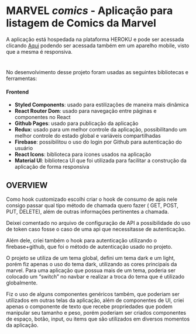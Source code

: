 # MARVEL _comics_ - Aplicação para listagem de Comics da Marvel

A aplicação está hospedada na plataforma HEROKU e pode ser acessada clicando [Aqui](https://joaolfr.github.io/marvel-comics/) podendo ser acessada também em um aparelho mobile, visto que a mesma é responsiva.

#

No desenvolvimento desse projeto foram usadas as seguintes bibliotecas e ferramentas:

#### Frontend

- **Styled Components**: usado para estilizações de maneira mais dinâmica
- **React Router Dom**: usado para navegação entre páginas e componentes no React
- **Github Pages**: usado para publicação da aplicação
- **Redux**: usado para um melhor controle da aplicação, possibilitando um melhor controle do estado global e variáveis compartilhadas
- **Firebase**: possibilitou o uso do login por Github para autenticação do usuário
- **React Icons**: biblioteca para ícones usados na aplicação
- **Material UI**: biblioteca UI que foi utilizada para facilitar a construção da aplicação de forma responsiva

## OVERVIEW

Como hook customizado escolhi criar o hook de consumo de apis nele consigo passar qual tipo método de chamada quero fazer ( GET, POST, PUT, DELETE), além de outras informações pertinentes a chamada.

Deixei comentado no arquivo de configuração de API a possibilidade do uso de token caso fosse o caso de uma api que necessitasse de autenticação.

Além dele, criei também o hook para autenticação utilizando o firebase+github, que foi o método de autenticação usado no projeto.

O projeto se utiliza de um tema global, defini um tema dark e um light, porém fiz apenas o uso do tema dark, utilizando as cores principais da marvel. Para uma aplicação que possua mais de um tema, poderia ser colocado um “switch” no navbar e realizar a troca do tema que é utilizado globalmente.

Fiz o uso de alguns componentes genéricos também, que poderiam ser utilizados em outras telas da aplicação, além de componentes de UI, criei apenas o componente de texto que recebe propriedades que podem manipular seu tamanho e peso, porém poderiam ser criados componentes de espaço, botão, input, ou items que são utilizados em diversos momentos da aplicação.
